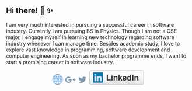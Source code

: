 <!--
### Hi there 👋


**kazi-rakib/kazi-rakib** is a ✨ _special_ ✨ repository because its `README.md` (this file) appears on your GitHub profile.

Here are some ideas to get you started:

- 🔭 I’m currently working on ...
- 🌱 I’m currently learning ...
- 👯 I’m looking to collaborate on ...
- 🤔 I’m looking for help with ...
- 💬 Ask me about ...
- 📫 How to reach me: ...
- 😄 Pronouns: ...
- ⚡ Fun fact: ...
-->


## Hi there! 👋 ✨
I am very much interested in pursuing a successful career in software industry. Currently I am pursuing BS in Physics. Though I am not a CSE major, I engage myself in learning new technology regarding software industry whenever I can manage time. Besides academic study, I love to explore vast knowledge in programming, software development and computer engineering. As soon as my bachelor programme ends, I want to start a promising career in software industry.


<p align="center">
	<a href="https://kazi-rakib.github.io"><img src="https://github.com/kazi-rakib/kazi-rakib.github.io/blob/master/img/domain.png" alt="MY WEBSITE"></a>
	<a href="mailto:kmrakib168@gmail.com"><img src="https://github.com/kazi-rakib/kazi-rakib.github.io/blob/master/img/social-google.png" alt="kmrakib168@gmail.com"></a>
	<a href="https://twitter.com/KaziRakibH"><img src="https://github.com/kazi-rakib/kazi-rakib.github.io/blob/master/img/social-twitter.png" alt="Twitter"></a>
	<a href="https://www.linkedin.com/in/kazi-rakib"><img src="https://github.com/kazi-rakib/kazi-rakib.github.io/blob/master/img/LinkedIn.svg" alt="LinkedIn"></a>
</p>
